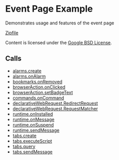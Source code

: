 
Event Page Example
=======

Demonstrates usage and features of the event page

[Zipfile](http://developer.chrome.com/extensions/examples/api/eventPage/basic.zip)

Content is licensed under the [Google BSD License](https://developers.google.com/open-source/licenses/bsd).

Calls
-----

* [alarms.create](https://developer.chrome.com/extensions/alarms#method-create)
* [alarms.onAlarm](https://developer.chrome.com/extensions/alarms#event-onAlarm)
* [bookmarks.onRemoved](https://developer.chrome.com/extensions/bookmarks#event-onRemoved)
* [browserAction.onClicked](https://developer.chrome.com/extensions/browserAction#event-onClicked)
* [browserAction.setBadgeText](https://developer.chrome.com/extensions/browserAction#method-setBadgeText)
* [commands.onCommand](https://developer.chrome.com/extensions/commands#event-onCommand)
* [declarativeWebRequest.RedirectRequest](https://developer.chrome.com/extensions/declarativeWebRequest#type-RedirectRequest)
* [declarativeWebRequest.RequestMatcher](https://developer.chrome.com/extensions/declarativeWebRequest#type-RequestMatcher)
* [runtime.onInstalled](https://developer.chrome.com/extensions/runtime#event-onInstalled)
* [runtime.onMessage](https://developer.chrome.com/extensions/runtime#event-onMessage)
* [runtime.onSuspend](https://developer.chrome.com/extensions/runtime#event-onSuspend)
* [runtime.sendMessage](https://developer.chrome.com/extensions/runtime#method-sendMessage)
* [tabs.create](https://developer.chrome.com/extensions/tabs#method-create)
* [tabs.executeScript](https://developer.chrome.com/extensions/tabs#method-executeScript)
* [tabs.query](https://developer.chrome.com/extensions/tabs#method-query)
* [tabs.sendMessage](https://developer.chrome.com/extensions/tabs#method-sendMessage)